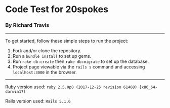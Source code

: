 # Code Test for 20spokes
### By Richard Travis

* * *

To get started, follow  these simple steps to run the project:
1. Fork and/or clone the repository.
2. Run a `bundle install` to set up gems.
3. Run `rake db:create` then `rake db:migrate` to set up the database.
4. Project page viewable via the `rails s` command and accessing `localhost:3000` in the browser.

* * *

Ruby version used: `ruby 2.5.0p0 (2017-12-25 revision 61468) [x86_64-darwin17]`

Rails version used: `Rails 5.1.6`

